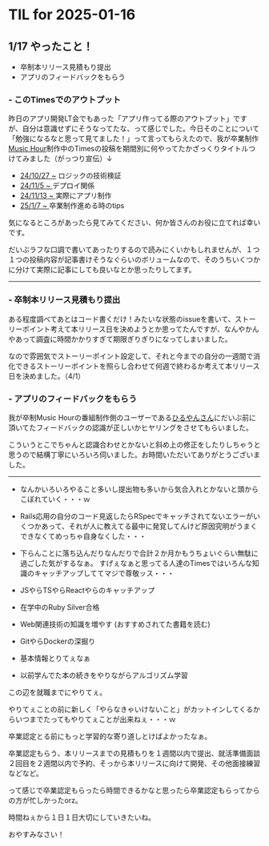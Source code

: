 # TIL for 2025-01-16
## 1/17 やったこと！

- 卒制本リリース見積もり提出
- アプリのフィードバックをもらう


### - このTimesでのアウトプット

昨日のアプリ開発LT会でもあった「アプリ作ってる際のアウトプット」ですが、自分は意識せずにそうなってたな、って感じでした。今日そのことについて「勉強になるなと思って見てました！」って言ってもらえたので、我が卒業制作[Music Hour](https://nanigaderukana.onrender.com/)制作中のTimesの投稿を期間別に何やってたかざっくりタイトルつけてみました（がっつり宣伝）↓

- [24/10/27 ~](https://chat.runteq.jp/runteq/pl/pj4n5rj7sp8w8eqr99psecux1e) ロジックの技術検証
- [24/11/5 ~ ](https://chat.runteq.jp/runteq/pl/y53obk7es7bufg8hcebeu6oqqr) デプロイ関係
- [24/11/13 ~ ](https://chat.runteq.jp/runteq/pl/8mkzukcdrfr7jjuwex96m9mtxh) 実際にアプリ制作
- [25/1/7 ~ ](https://chat.runteq.jp/runteq/pl/9ti75g6y3irydc874nk3zq91xw) 卒業制作進める時のtips

気になるところがあったら見てみてください、何か皆さんのお役に立てれば幸いです。

だいぶラフな口調で書いてあったりするので読みにくいかもしれませんが、１つ１つの投稿内容が記事書けそうなぐらいのボリュームなので、そのうちいくつかに分けて実際に記事にしても良いなとか思ったりしてます。


---

### - 卒制本リリース見積もり提出

ある程度調べてあとはコード書くだけ！みたいな状態のissueを書いて、ストーリーポイント考えて本リリース日を決めようとか思ってたんですが、なんやかんやあって調査に時間かかりすぎて期限ぎりぎりになってしまいました。

なので雰囲気でストーリーポイント設定して、それと今までの自分の一週間で消化できるストーリーポイントを照らし合わせて何週で終わるか考えて本リリース日を決めました。（4/1）


### - アプリのフィードバックをもらう

我が卒制Music Hourの番組制作側のユーザーである[ひるやんさん](https://chat.runteq.jp/runteq/channels/times_63a_hiruta_shuhei)にだいぶ前に頂いてたフィードバックの認識が正しいかヒヤリングをさせてもらいました。

こういうとこでちゃんと認識合わせとかないと斜め上の修正をしたりしちゃうと思うので結構丁寧にいろいろ伺いました。お時間いただいてありがとうございました。


---

- なんかいろいろやること多いし提出物も多いから気合入れとかないと頭からこぼれていく・・・ｗ

- Rails応用の自分のコード見返したらRSpecでキャッチされてないエラーがいくつかあって、それが人に教えてる最中に発覚してんけど原因究明がうまくできなくてめっちゃ自身なくした・・・

- 下らんことに落ち込んだりなんだりで合計２か月かもうちょいぐらい無駄に過ごした気がするなぁ。
すげぇなぁと思ってる人達のTimesではいろんな知識のキャッチアップしててマジで尊敬ッス・・・

- JSやらTSやらReactやらのキャッチアップ
- 在学中のRuby Silver合格
- Web関連技術の知識を増やす (おすすめされてた書籍を読む)
- GitやらDockerの深掘り
- 基本情報とりてぇなぁ
- 以前学んでた本の続きをやりながらアルゴリズム学習

この辺を就職までにやりてぇ。

やりてぇことの前に新しく「やらなきゃいけないこと」がカットインしてくるからいつまでたってもやりてぇことが出来ねぇ・・・ｗ

卒業認定とる前にもっと学習的な寄り道しとけばよかったなぁ。

卒業認定もらう、本リリースまでの見積もりを１週間以内で提出、就活準備面談２回目を２週間以内で予約、そっから本リリースに向けて開発、その他面接練習などなど。

って感じで卒業認定もらったら時間できるかなと思ったら卒業認定もらってからの方が忙しかったorz。

時間ねぇから１日１日大切にしていきたいね。

おやすみなさい！
